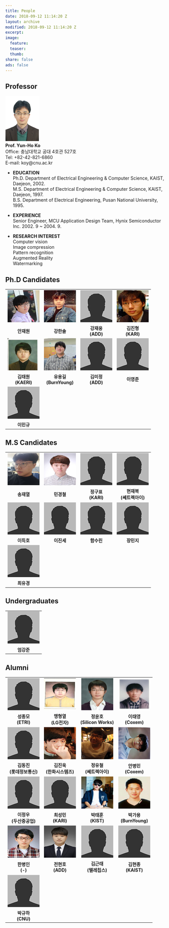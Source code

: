 ```yaml
---
title: People
date: 2018-09-12 11:14:20 Z
layout: archive
modified: 2018-09-12 11:14:20 Z
excerpt: 
image:
  feature: 
  teaser:
  thumb:
share: false
ads: false
---
```


## Professor
<!-- <table class="tbTy11" bordercolor="#FFFFFF" cellspacing="0" cellpadding="0" border="0">
    <tbody>
        <tr>
            <td height="150" rowspan="4" width="100"><img alt="고윤호 교수님 사진입니다." src="../images/professor.png" /></td>
            <td rowspan="4">
            <div align="center"><strong>Prof. Yun-Ho Ko</strong> </div>
            </td>
        </tr>
    </tbody>
</table> -->
<img alt="고윤호 교수님 사진입니다." src="../images/professor.png"/>
<br>
<strong>Prof. Yun-Ho Ko</strong><br>
Office: 충남대학교 공대 4호관 527호<br>
Tel: +82-42-821-6860<br>
E-mail: koy@cnu.ac.kr

* **EDUCATION**  
  Ph.D. Department of Electrical Engineering & Computer Science, KAIST, Daejeon, 2002.  
  M.S. Department of Electrical Engineering & Computer Science, KAIST, Daejeon, 1997.  
  B.S. Department of Electrical Engineering, Pusan National University, 1995.

* **EXPERIENCE**  
  Senior Engineer, MCU Application Design Team, Hynix Semiconductor Inc. 2002. 9 ~ 2004. 9.

* **RESEARCH INTEREST**  
  Computer vision  
  Image compression  
  Pattern recognition  
  Augmented Reality  
  Watermarking  




<!-- |     |     |     |
|-----|-----|-----|
|<center><img src="../images/professor.png" width="100" height="100"></center> | <center>**Name**</center> | <center>**Ko, Yun-Ho**</center> | -->

## Ph.D Candidates

|     |     |     |     |
|-----|-----|-----|-----|
|<center><img src="../images/안재원.jpg" width="100" height="100"></center> | <center><img src="../images/강한솔.JPG" width="100" height="100"></center> | <center><img src="../images/bio-photo.jpg" width="100" height="100"></center>|<center><img src="../images/김진형.jpg" width="100" height="100"></center> |
|<center><strong>안재원</strong></center> | <center><strong>강한솔</strong> </center> | <center><strong>강재웅<br>(ADD)</strong> </center> | <center><strong>김진형<br>(KARI)</strong> </center> |
| <center><img src="../images/김태원.jpg" width="100" height="100"></center> | <center><img src="../images/유용길.jpg" width="100" height="100"></center> |<center><img src="../images/bio-photo.jpg" width="100" height="100"></center>| <center><img src="../images/bio-photo.jpg" width="100" height="100"></center> |
|<center><strong>김태원<br>(KAERI)</strong></center> | <center><strong>유용길<br>(BurnYoung)</strong></center> | <center><strong>김미정<br>(ADD)</strong> </center> | <center><strong>이영준</strong> </center> |
|<center><img src="../images/bio-photo.jpg" width="100" height="100"></center> |  |  | |
|<center><strong>이민규</strong></center> |  |  |  |


## M.S Candidates

|     |     |     |     |
|-----|-----|-----|-----|
|<center><img src="../images/송재열.png" width="100" height="100"></center> | <center><img src="../images/민경철.jpg" width="100" height="100"></center> |<center><img src="../images/bio-photo.jpg" width="100" height="100"></center> | <center><img src="../images/bio-photo.jpg" width="100" height="100"></center> |
|<center><strong> 송재열 </strong></center> |<center><strong> 민경철 </strong></center> |<center><strong> 정구표<br>(KARI) </strong></center> |<center><strong> 현재복<br>(쎄트렉아이) </strong></center> | 
|<center><img src="../images/bio-photo.jpg" width="100" height="100"></center> | <center><img src="../images/bio-photo.jpg" width="100" height="100"></center> |<center><img src="../images/bio-photo.jpg" width="100" height="100"></center> | <center><img src="../images/bio-photo.jpg" width="100" height="100"></center> |
|<center><strong> 이득호 </strong></center> |<center><strong> 이진세 </strong></center> |<center><strong> 함수린 </strong></center> |<center><strong> 장민지 </strong></center> | 
|<center><img src="../images/bio-photo.jpg" width="100" height="100"></center> |  | |  |
|<center><strong> 최유경 </strong></center> | | | | 

## Undergraduates

|     |
|-----|
| <center><img src="../images/bio-photo.jpg" width="100" height="100"></center> |
| <center><strong> 엄강준 </strong></center>|

## Alumni

|     |     |     |     |
|-----|-----|-----|-----|
|<center><img src="../images/bio-photo.jpg" width="100" height="100"></center> | <center><img src="../images/맹형열.jpg" width="100" height="100"></center> | <center><img src="../images/정윤호.jpg" width="100" height="100"></center> | <center><img src="../images/이태영.jpg" width="100" height="100"></center>|
|<center><strong>성종모<br>(ETRI)</strong></center> | <center><strong>맹형열<br>(LG전자)</strong></center> | <center><strong>정윤호<br>(Silicon Works)</strong></center> | <center><strong>이태영<br>(Coxem)</strong></center>|
|<center><img src="../images/bio-photo.jpg" width="100" height="100"></center> | <center><img src="../images/김진욱.jpg" width="100" height="100"></center> | <center><img src="../images/정유철.jpg" width="100" height="100"></center> | <center><img src="../images/안병민.JPG" width="100" height="100"></center>|
|<center><strong>김동진<br>(롯데정보통신)</strong></center> | <center><strong>김진욱<br>(한화시스템즈)</strong></center> | <center><strong>정유철<br>(쎄트렉아이)</strong></center> | <center><strong>안병민<br>(Coxem)</strong></center>|
|<center><img src="../images/bio-photo.jpg" width="100" height="100"></center> | <center><img src="../images/bio-photo.jpg" width="100" height="100"></center> | <center><img src="../images/박태훈.png" width="100" height="100"></center> | <center><img src="../images/박가용.png" width="100" height="100"></center>|
|<center><strong>이정우<br>(두산중공업)</strong></center> | <center><strong>최성민<br>(KARI)</strong></center> | <center><strong>박태훈<br>(KIST)</strong></center> | <center><strong>박가용<br>(BurnYoung)</strong></center>|
|<center><img src="../images/한병인.jpg" width="100" height="100"></center> | <center><img src="../images/전현호.jpg" width="100" height="100"></center> | <center><img src="../images/bio-photo.jpg" width="100" height="100"></center>|<center><img src="../images/bio-photo.jpg" width="100" height="100"></center>|
|<center><strong>한병인<br>(-)</strong></center> | <center><strong>전현호<br>(ADD)</strong></center> | <center><strong>김근태<br>(텔레칩스)</strong></center>|<center><strong>김현종<br>(KAIST)</strong></center> |
|<center><img src="../images/bio-photo.jpg" width="100" height="100"></center> | | | |
|<center><strong>박규하<br>(CNU)</strong></center> |  |  | |
